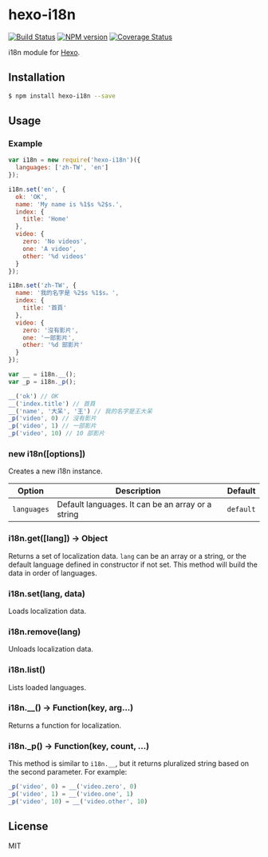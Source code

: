 # hexo-i18n

[![Build Status](https://github.com/hexojs/hexo-i18n/workflows/Tester/badge.svg)](https://github.com/hexojs/hexo-i18n/actions?query=workflow%3ATester)
[![NPM version](https://badge.fury.io/js/hexo-i18n.svg)](https://www.npmjs.com/package/hexo-i18n)
[![Coverage Status](https://img.shields.io/coveralls/hexojs/hexo-i18n.svg)](https://coveralls.io/r/hexojs/hexo-i18n?branch=master)

i18n module for [Hexo].

## Installation

``` bash
$ npm install hexo-i18n --save
```

## Usage

### Example

``` js
var i18n = new require('hexo-i18n')({
  languages: ['zh-TW', 'en']
});

i18n.set('en', {
  ok: 'OK',
  name: 'My name is %1$s %2$s.',
  index: {
    title: 'Home'
  },
  video: {
    zero: 'No videos',
    one: 'A video',
    other: '%d videos'
  }
});

i18n.set('zh-TW', {
  name: '我的名字是 %2$s %1$s。',
  index: {
    title: '首頁'
  },
  video: {
    zero: '沒有影片',
    one: '一部影片',
    other: '%d 部影片'
  }
});

var __ = i18n.__();
var _p = i18n._p();

__('ok') // OK
__('index.title') // 首頁
__('name', '大呆', '王') // 我的名字是王大呆
_p('video', 0) // 沒有影片
_p('video', 1) // 一部影片
_p('video', 10) // 10 部影片
```

### new i18n([options])

Creates a new i18n instance.

Option | Description | Default
--- | --- | ---
`languages` | Default languages. It can be an array or a string | `default`

### i18n.get([lang]) → Object

Returns a set of localization data. `lang` can be an array or a string, or the default language defined in constructor if not set. This method will build the data in order of languages.

### i18n.set(lang, data)

Loads localization data.

### i18n.remove(lang)

Unloads localization data.

### i18n.list()

Lists loaded languages.

### i18n.__() → Function(key, arg...)

Returns a function for localization.

### i18n._p() → Function(key, count, ...)

This method is similar to `i18n.__`, but it returns pluralized string based on the second parameter. For example:

``` js
_p('video', 0) = __('video.zero', 0)
_p('video', 1) = __('video.one', 1)
_p('video', 10) = __('video.other', 10)
```

## License

MIT

[Hexo]: https://hexo.io/